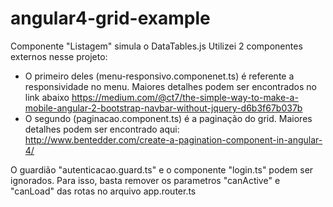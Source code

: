 # angular4-grid-example
Componente "Listagem" simula o DataTables.js
Utilizei 2 componentes externos nesse projeto:
  * O primeiro deles (menu-responsivo.componenet.ts) é referente a responsividade no menu. Maiores detalhes podem ser encontrados no link abaixo
    https://medium.com/@ct7/the-simple-way-to-make-a-mobile-angular-2-bootstrap-navbar-without-jquery-d6b3f67b037b
  * O segundo (paginacao.component.ts) é a paginação do grid. Maiores detalhes podem ser encontrado aqui:
    http://www.bentedder.com/create-a-pagination-component-in-angular-4/
    
O guardião "autenticacao.guard.ts" e o componente "login.ts" podem ser ignorados. Para isso, basta remover os parametros "canActive" e "canLoad" das rotas no arquivo app.router.ts


